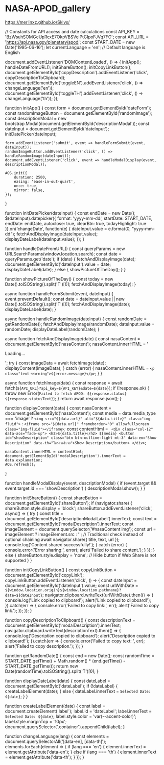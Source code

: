# NASA-APOD_gallery
https://merlinxz.github.io/Sklvs/

// Constants for API access and date calculations
const API_KEY = 'BzWsuhSOMGcUpRcxE7OkpVBSVeiPtCIpoFJVq7FO';
const API_URL = 'https://api.nasa.gov/planetary/apod';
const START_DATE = new Date('1995-06-16');
let currentLanguage = 'en'; // Default language is English

document.addEventListener('DOMContentLoaded', () => {
    initApp();
    handleDateFromURL();
    initShareButton();
    initCopyLinkButton();
    document.getElementById('copyDescription').addEventListener('click', copyDescriptionToClipboard);
    document.getElementById('toggleEN').addEventListener('click', () => changeLanguage('en'));
    document.getElementById('toggleTH').addEventListener('click', () => changeLanguage('th'));
});

function initApp() {
    const form = document.getElementById('dateForm');
    const randomImageButton = document.getElementById('randomImage');
    const descriptionModal = new bootstrap.Modal(document.getElementById('descriptionModal'));
    const dateInput = document.getElementById('dateInput');
    initDatePicker(dateInput);

    form.addEventListener('submit', event => handleFormSubmit(event, dateInput));
    randomImageButton.addEventListener('click', () => handleRandomImage(dateInput));
    document.addEventListener('click', event => handleModalDisplay(event, descriptionModal));

    AOS.init({
        duration: 2500,
        easing: 'ease-in-out-quart',
        once: true,
        mirror: false,
    });
}

function initDatePicker(dateInput) {
    const endDate = new Date();
    $(dateInput).datepicker({
        format: 'yyyy-mm-dd',
        startDate: START_DATE,
        endDate: endDate,
        autoclose: true,
        clearBtn: true,
        todayHighlight: true
    }).on('changeDate', function(e) {
        dateInput.value = e.format(0, "yyyy-mm-dd");
        fetchAndDisplayImage(dateInput.value);
        displayDateLabel(dateInput.value);
    });
}

function handleDateFromURL() {
    const queryParams = new URLSearchParams(window.location.search);
    const date = queryParams.get('date');
    if (date) {
        fetchAndDisplayImage(date);
        document.getElementById('dateInput').value = date;
        displayDateLabel(date);
    } else {
        showPictureOfTheDay();
    }
}

function showPictureOfTheDay() {
    const today = new Date().toISOString().split('T')[0];
    fetchAndDisplayImage(today);
}

async function handleFormSubmit(event, dateInput) {
    event.preventDefault();
    const date = dateInput.value || new Date().toISOString().split('T')[0];
    fetchAndDisplayImage(date);
    displayDateLabel(date);
}

async function handleRandomImage(dateInput) {
    const randomDate = getRandomDate();
    fetchAndDisplayImage(randomDate);
    dateInput.value = randomDate;
    displayDateLabel(randomDate);
}

async function fetchAndDisplayImage(date) {
    const nasaContent = document.getElementById('nasaContent');
    nasaContent.innerHTML = '<p>Loading...</p>';
    try {
        const imageData = await fetchImage(date);
        displayContent(imageData);
    } catch (error) {
        nasaContent.innerHTML = `<p class="text-warning">${error.message}</p>`;
    }
}

async function fetchImage(date) {
    const response = await fetch(`${API_URL}?api_key=${API_KEY}&date=${date}`);
    if (!response.ok) {
        throw new Error(`Failed to fetch APOD: ${response.status} ${response.statusText}`);
    }
    return await response.json();
}

function displayContent(data) {
    const nasaContent = document.getElementById('nasaContent');
    const media = data.media_type === 'image' ? `<img src="${data.url}" alt="${data.title}" class="img-fluid">` : `<iframe src="${data.url}" frameborder="0" allowfullscreen class="img-fluid"></iframe>`;
    const contentHtml = `
        <div class="col-12" data-aos="fade-up">
            <h2>${data.title}</h2>
            ${media}
            <button id="showDescription" class="btn btn-outline-light mt-3" data-en="Show Description" data-th="โชว์คำอธิบาย">Show Description</button>
        </div>`;

    nasaContent.innerHTML = contentHtml;
    document.getElementById('modalDescription').innerText = data.explanation;
    AOS.refresh();
}

function handleModalDisplay(event, descriptionModal) {
    if (event.target && event.target.id === 'showDescription') {
        descriptionModal.show();
    }
}

function initShareButton() {
    const shareButton = document.getElementById('shareButton');
    if (navigator.share) {
        shareButton.style.display = 'block';
        shareButton.addEventListener('click', async() => {
            try {
                const title = document.getElementById('descriptionModalLabel').innerText;
                const text = document.getElementById('modalDescription').innerText;
                const imageElement = document.querySelector('#nasaContent img');
                const url = imageElement ? imageElement.src : ''; // Traditional check instead of optional chaining
                await navigator.share({ title, text, url });
                console.log('Content shared successfully!');
            } catch (error) {
                console.error('Error sharing:', error);
                alert('Failed to share content.');
            }
        });
    } else {
        shareButton.style.display = 'none'; // Hide button if Web Share is not supported
    }
}

function initCopyLinkButton() {
    const copyLinkButton = document.getElementById('copyLink');
    copyLinkButton.addEventListener('click', () => {
        const dateInput = document.getElementById('dateInput').value;
        const urlWithDate = `${window.location.origin}${window.location.pathname}?date=${dateInput}`;
        navigator.clipboard.writeText(urlWithDate).then(() => {
            console.log('Link copied to clipboard');
            alert('Link copied to clipboard!');
        }).catch(err => {
            console.error('Failed to copy link:', err);
            alert('Failed to copy link.');
        });
    });
}

function copyDescriptionToClipboard() {
    const descriptionText = document.getElementById('modalDescription').innerText;
    navigator.clipboard.writeText(descriptionText).then(() => {
        console.log('Description copied to clipboard');
        alert('Description copied to clipboard!');
    }).catch(err => {
        console.error('Failed to copy text: ', err);
        alert('Failed to copy description.');
    });
}

function getRandomDate() {
    const end = new Date();
    const randomTime = START_DATE.getTime() + Math.random() * (end.getTime() - START_DATE.getTime());
    return new Date(randomTime).toISOString().split('T')[0];
}

function displayDateLabel(date) {
    const dateLabel = document.getElementById('dateLabel');
    if (!dateLabel) {
        createLabelElement(date);
    } else {
        dateLabel.innerText = `Selected Date: ${date}`;
    }
}

function createLabelElement(date) {
    const label = document.createElement('label');
    label.id = 'dateLabel';
    label.innerText = `Selected Date: ${date}`;
    label.style.color = 'var(--accent-color)';
    label.style.marginTop = '10px';
    document.querySelector('.container').appendChild(label);
}

function changeLanguage(lang) {
    const elements = document.querySelectorAll('[data-en], [data-th]');
    elements.forEach(element => {
        if (lang === 'en') {
            element.innerText = element.getAttribute('data-en');
        } else if (lang === 'th') {
            element.innerText = element.getAttribute('data-th');
        }
    });
}
